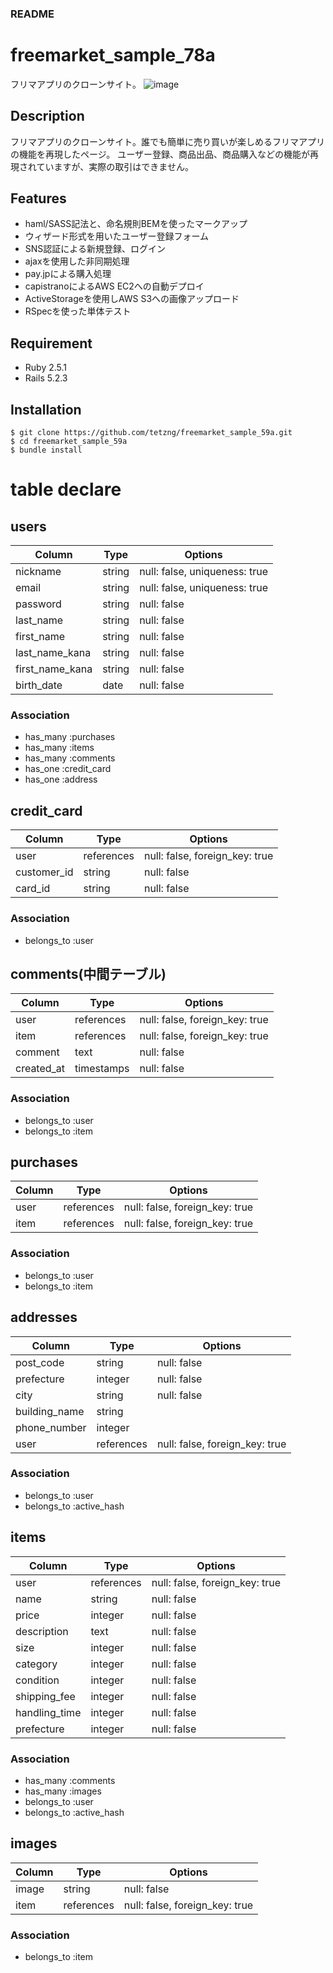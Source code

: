 ### README

# freemarket_sample_78a
フリマアプリのクローンサイト。
![image](https://user-images.githubusercontent.com/37774289/102110611-b777a000-3e78-11eb-9ec9-65a887132106.png)

## Description
フリマアプリのクローンサイト。誰でも簡単に売り買いが楽しめるフリマアプリの機能を再現したページ。 ユーザー登録、商品出品、商品購入などの機能が再現されていますが、実際の取引はできません。

## Features
- haml/SASS記法と、命名規則BEMを使ったマークアップ
- ウィザード形式を用いたユーザー登録フォーム
- SNS認証による新規登録、ログイン
- ajaxを使用した非同期処理
- pay.jpによる購入処理
- capistranoによるAWS EC2への自動デプロイ
- ActiveStorageを使用しAWS S3への画像アップロード
- RSpecを使った単体テスト

## Requirement
- Ruby 2.5.1
- Rails 5.2.3

## Installation
```
$ git clone https://github.com/tetzng/freemarket_sample_59a.git
$ cd freemarket_sample_59a
$ bundle install
```

# table declare
## users
|Column|Type|Options|
|------|----|-------|
|nickname|string|null: false, uniqueness: true|
|email|string|null: false, uniqueness: true|
|password|string|null: false|
|last_name|string|null: false|
|first_name|string|null: false|
|last_name_kana|string|null: false|
|first_name_kana|string|null: false|
|birth_date|date|null: false|
### Association
- has_many :purchases
- has_many :items
- has_many :comments
- has_one :credit_card
- has_one :address

## credit_card
|Column|Type|Options|
|------|----|-------|
|user|references|null: false, foreign_key: true|
|customer_id|string|null: false|
|card_id|string|null: false|
### Association
- belongs_to :user

## comments(中間テーブル)
|Column|Type|Options|
|------|----|-------|
|user|references|null: false, foreign_key: true|
|item|references|null: false, foreign_key: true|
|comment|text|null: false|
|created_at|timestamps|null: false|
### Association
- belongs_to :user
- belongs_to :item

## purchases
|Column|Type|Options|
|------|----|-------|
|user|references|null: false, foreign_key: true|
|item|references|null: false, foreign_key: true|
### Association
- belongs_to :user
- belongs_to :item

## addresses
|Column|Type|Options|
|------|----|-------|
|post_code|string|null: false|
|prefecture|integer|null: false|
|city|string|null: false|
|building_name|string||
|phone_number|integer||
|user|references|null: false, foreign_key: true|
### Association
- belongs_to :user
- belongs_to :active_hash

## items
|Column|Type|Options|
|------|----|-------|
|user|references|null: false, foreign_key: true|
|name|string|null: false|
|price|integer|null: false|
|description|text|null: false|
|size|integer|null: false|
|category|integer|null: false|
|condition|integer|null: false|
|shipping_fee|integer|null: false|
|handling_time|integer|null: false|
|prefecture|integer|null: false|
### Association
- has_many :comments
- has_many :images
- belongs_to :user
- belongs_to :active_hash

## images
|Column|Type|Options|
|------|----|-------|
|image|string|null: false|
|item|references|null: false, foreign_key: true|
### Association
- belongs_to :item
